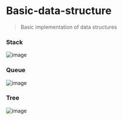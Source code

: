 # Basic-data-structure
> Basic implementation of data structures
### Stack

![image](https://user-images.githubusercontent.com/93152909/181261051-f93b6822-20dc-4962-820a-60664ee4b882.png)

### Queue

![image](https://user-images.githubusercontent.com/93152909/181261089-34ea4340-de49-44b0-ae35-504a874c00c4.png)

### Tree

![image](https://user-images.githubusercontent.com/93152909/181262999-4d794862-45fc-4d74-af3d-ffc2008bd1d5.png)
